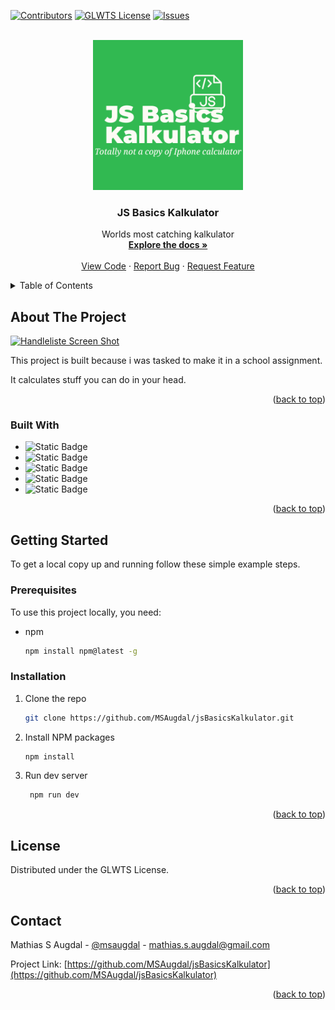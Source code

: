 <!-- Improved compatibility of back to top link: See: https://github.com/othneildrew/Best-README-Template/pull/73 -->
<a name="readme-top"></a>
<!--
*** Thanks for checking out the Best-README-Template. If you have a suggestion
*** that would make this better, please fork the repo and create a pull request
*** or simply open an issue with the tag "enhancement".
*** Don't forget to give the project a star!
*** Thanks again! Now go create something AMAZING! :D
-->



<!-- PROJECT SHIELDS -->
<!--
*** I'm using markdown "reference style" links for readability.
*** Reference links are enclosed in brackets [ ] instead of parentheses ( ).
*** See the bottom of this document for the declaration of the reference variables
*** for contributors-url, forks-url, etc. This is an optional, concise syntax you may use.
*** https://www.markdownguide.org/basic-syntax/#reference-style-links
-->
[![Contributors][contributors-shield]][contributors-url]
[![GLWTS License][license-shield]][license-url]
[![Issues][issues-shield]][issues-url]


<!-- PROJECT LOGO -->
<br />
<div align="center">
  <a href="https://github.com/MSAugdal/jsBasicsKalkulator">
    <img src="images/logo.png" alt="Logo" width="240" height="240">
  </a>

<h3 align="center">JS Basics Kalkulator</h3>

  <p align="center">
    Worlds most catching kalkulator
    <br />
    <a href="https://github.com/MSAugdal/jsBasicsKalkulator"><strong>Explore the docs »</strong></a>
    <br />
    <br />
    <a href="https://github.com/MSAugdal/jsBasicsKalkulator">View Code</a>
    ·
    <a href="https://github.com/MSAugdal/jsBasicsKalkulator/issues/new?labels=bug&template=bug-report---.md">Report Bug</a>
    ·
    <a href="https://github.com/MSAugdal/jsBasicsKalkulator/issues/new?labels=enhancement&template=feature-request---.md">Request Feature</a>
  </p>
</div>



<!-- TABLE OF CONTENTS -->
<details>
  <summary>Table of Contents</summary>
  <ol>
    <li>
      <a href="#about-the-project">About The Project</a>
      <ul>
        <li><a href="#built-with">Built With</a></li>
      </ul>
    </li>
    <li>
      <a href="#getting-started">Getting Started</a>
      <ul>
        <li><a href="#prerequisites">Prerequisites</a></li>
        <li><a href="#installation">Installation</a></li>
      </ul>
    </li>
    <li><a href="#license">License</a></li>
    <li><a href="#contact">Contact</a></li>
  </ol>
</details>



<!-- ABOUT THE PROJECT -->
## About The Project

[![Handleliste Screen Shot][product-screenshot]](https://github.com/MSAugdal/jsBasicsKalkulator)

This project is built because i was tasked to make it in a school assignment.

It calculates stuff you can do in your head.
<p align="right">(<a href="#readme-top">back to top</a>)</p>



### Built With

* ![Static Badge](https://img.shields.io/badge/TailwindCSS-000000?style=for-the-badge&logo=tailwindcss)
* ![Static Badge](https://img.shields.io/badge/JavaScript-000000?style=for-the-badge&logo=javascript)
* ![Static Badge](https://img.shields.io/badge/TypeScript-000000?style=for-the-badge&logo=typescript)
* ![Static Badge](https://img.shields.io/badge/HTML5-000000?style=for-the-badge&logo=html5)
* ![Static Badge](https://img.shields.io/badge/Vite-000000?style=for-the-badge&logo=vite)


<p align="right">(<a href="#readme-top">back to top</a>)</p>



<!-- GETTING STARTED -->
## Getting Started

To get a local copy up and running follow these simple example steps.

### Prerequisites

To use this project locally, you need:
* npm
  ```sh
  npm install npm@latest -g
  ```

### Installation

1. Clone the repo
   ```sh
   git clone https://github.com/MSAugdal/jsBasicsKalkulator.git
   ```
2. Install NPM packages
   ```sh
   npm install
   ```
3. Run dev server
   ```sh
    npm run dev
   ```

<p align="right">(<a href="#readme-top">back to top</a>)</p>


<!-- LICENSE -->
## License

Distributed under the GLWTS License.

<p align="right">(<a href="#readme-top">back to top</a>)</p>



<!-- CONTACT -->
## Contact

Mathias S Augdal - [@msaugdal](https://twitter.com/msaugdal) - mathias.s.augdal@gmail.com

Project Link: [https://github.com/MSAugdal/jsBasicsKalkulator](https://github.com/MSAugdal/jsBasicsKalkulator)

<p align="right">(<a href="#readme-top">back to top</a>)</p>



<!-- MARKDOWN LINKS & IMAGES -->
<!-- https://www.markdownguide.org/basic-syntax/#reference-style-links -->
[contributors-shield]: https://img.shields.io/github/contributors/MSAugdal/jsBasicsKalkulator.svg?style=for-the-badge
[contributors-url]: https://github.com/MSAugdal/jsBasicsKalkulator/graphs/contributors
[forks-shield]: https://img.shields.io/github/forks/MSAugdal/jsBasicsKalkulator.svg?style=for-the-badge
[forks-url]: https://github.com/MSAugdal/jsBasicsKalkulator/network/members
[stars-shield]: https://img.shields.io/github/stars/MSAugdal/jsBasicsKalkulator.svg?style=for-the-badge
[stars-url]: https://github.com/MSAugdal/jsBasicsKalkulator/stargazers
[issues-shield]: https://img.shields.io/github/issues/MSAugdal/jsBasicsKalkulator.svg?style=for-the-badge
[issues-url]: https://github.com/MSAugdal/jsBasicsKalkulator/issues
[license-shield]: https://img.shields.io/github/license/MSAugdal/jsBasicsKalkulator.svg?style=for-the-badge
[license-url]: https://github.com/MSAugdal/jsBasicsKalkulator/blob/master/LICENSE.md
[linkedin-shield]: https://img.shields.io/badge/-LinkedIn-black.svg?style=for-the-badge&logo=linkedin&colorB=555
[linkedin-url]: https://linkedin.com/in/linkedin_username
[product-screenshot]: images/screenshot.png
[Next.js]: https://img.shields.io/badge/next.js-000000?style=for-the-badge&logo=nextdotjs&logoColor=white
[Next-url]: https://nextjs.org/
[React.js]: https://img.shields.io/badge/React-20232A?style=for-the-badge&logo=react&logoColor=61DAFB
[React-url]: https://reactjs.org/
[Vue.js]: https://img.shields.io/badge/Vue.js-35495E?style=for-the-badge&logo=vuedotjs&logoColor=4FC08D
[Vue-url]: https://vuejs.org/
[Angular.io]: https://img.shields.io/badge/Angular-DD0031?style=for-the-badge&logo=angular&logoColor=white
[Angular-url]: https://angular.io/
[Svelte.dev]: https://img.shields.io/badge/Svelte-4A4A55?style=for-the-badge&logo=svelte&logoColor=FF3E00
[Svelte-url]: https://svelte.dev/
[Laravel.com]: https://img.shields.io/badge/Laravel-FF2D20?style=for-the-badge&logo=laravel&logoColor=white
[Laravel-url]: https://laravel.com
[Bootstrap.com]: https://img.shields.io/badge/Bootstrap-563D7C?style=for-the-badge&logo=bootstrap&logoColor=white
[Bootstrap-url]: https://getbootstrap.com
[JQuery.com]: https://img.shields.io/badge/jQuery-0769AD?style=for-the-badge&logo=jquery&logoColor=white
[JQuery-url]: https://jquery.com 
